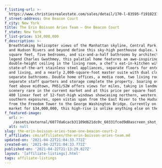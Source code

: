```yaml
---
f_listing-url: >-
  https://www.christiesrealestate.com/sales/detail/170-l-83595-f1910231443700010/151-east-58th-street-ph5152w-midtown-east-new-york-ny-10022
f_street-address: One Beacon Court
f_city: New York
title: The Erin Boisson Aries Team – One Beacon Court
f_state: New York
f_list-price: $34,000,000
f_description: >-
  Breathtaking helicopter views of the Manhattan skyline, Central Park, the East
  and Hudson Rivers and beyond define this sky-high penthouse duplex. With 9,000
  square feet, five bedrooms, and six-and-a-half bathrooms by architectural
  legend Charles Gwathmey, this palatial home features an awe-inspiring, 24-foot
  double-height ceiling in the living room, a chef's eat-in-kitchen with
  state-of-the-art stainless steel appliances, separate floors for entertaining
  and living, and a nearly 2,000-square-foot master suite with dual closets and
  separate bathrooms. Double home offices, a media room, two living rooms, and
  separate staff quarters and storage complete the property. Soaring over 700
  feet above midtown, PH51/52W offers views for miles, taking in landmarks and
  scenery rare in the current market and at this price per square foot. Through
  400 linear feet of 12-foot-high windows showcasing northern, western, and
  southern exposures, open vistas span from the East River to the Hudson and
  from the Freedom Tower to the George Washington Bridge. Currently on the
  market for $34,000,000, this high-rise is unlike anything else on the market.
f_featured-image:
  url: >-
    /assets/external/6077da6cacb31109d621dc0c_60331fced9d0ascreen_shot_2020-10-31_at_12.27.02_PM.jpeg
  alt: null
slug: the-erin-boisson-aries-team-one-beacon-court-2
f_affiliate: cms/affiliates/the-erin-boisson-aries-team.md
updated-on: '2021-04-22T21:04:33.772Z'
created-on: '2021-04-22T21:04:33.772Z'
published-on: '2021-04-22T21:13:29.827Z'
layout: '[affiliate-listings].html'
tags: affiliate-listings
---
```



